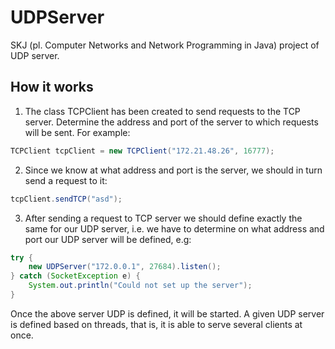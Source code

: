 # UDPServer

SKJ (pl. Computer Networks and Network Programming in Java) project of UDP server.

## How it works
1. The class TCPClient has been created to send requests to the TCP server. Determine the address and port of the server to which requests will be sent. For example:
```java
TCPClient tcpClient = new TCPClient("172.21.48.26", 16777);
```
2. Since we know at what address and port is the server, we should in turn send a request to it:
```java
tcpClient.sendTCP("asd");
```
3. After sending a request to TCP server we should define exactly the same for our UDP server, i.e. we have to determine on what address and port our UDP server will be defined, e.g:
```java
try {
    new UDPServer("172.0.0.1", 27684).listen();
} catch (SocketException e) {
    System.out.println("Could not set up the server");
}

```
Once the above server UDP is defined, it will be started. A given UDP server is defined based on threads, that is, it is able to serve several clients at once.
